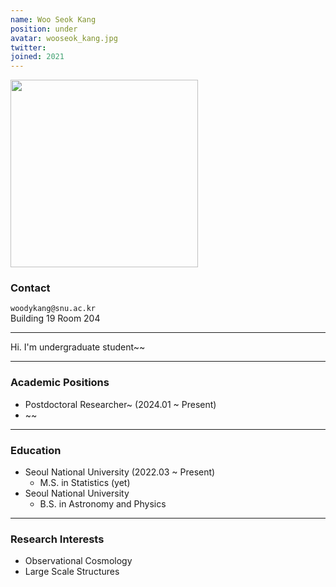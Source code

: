 ```yaml
---
name: Woo Seok Kang
position: under
avatar: wooseok_kang.jpg
twitter:
joined: 2021
---
```


<img width="300" src="{{site.baseurl}}/images/people/{{page.avatar}}" data-action="zoom">

### Contact

<i class="fa fa-envelope-o"></i>  `woodykang@snu.ac.kr`<br>
<i class="fa fa-building"></i> Building 19 Room 204 <br> 

<hr>

Hi. I'm undergraduate student~~ <br>
 
<hr>

### Academic Positions

* Postdoctoral Researcher~ (2024.01 ~ Present)
* ~~

<hr>

### Education

* Seoul National University (2022.03 ~ Present)
    - M.S. in Statistics (yet)
* Seoul National University 
    - B.S. in Astronomy and Physics

<hr>

### Research Interests

* Observational Cosmology
* Large Scale Structures
